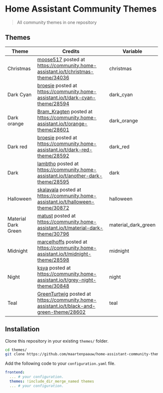 # Home Assistant Community Themes
> All community themes in one repository

## Themes

| Theme               | Credits                                                                                                                                        | Variable            |
| ------------------- | ---------------------------------------------------------------------------------------------------------------------------------------------- | ------------------- |
| Christmas           | [moose517](https://community.home-assistant.io/u/moose517) posted at https://community.home-assistant.io/t/christmas-theme/34036               | christmas           |
| Dark Cyan           | [broesie](https://community.home-assistant.io/u/broesie) posted at https://community.home-assistant.io/t/dark-cyan-theme/28594                 | dark_cyan           |
| Dark orange         | [Bram_Kragten](https://community.home-assistant.io/u/Bram_Kragten) posted at https://community.home-assistant.io/t/orange-theme/28601          | dark_orange         |
| Dark red            | [broesie](https://community.home-assistant.io/u/broesie) posted at https://community.home-assistant.io/t/dark-red-theme/28592                  | dark_red            |
| Dark                | [lambtho](https://community.home-assistant.io/u/lambtho) posted at https://community.home-assistant.io/t/another-dark-theme/28595              | dark                |
| Halloween           | [skalavala](https://community.home-assistant.io/u/skalavala) posted at https://community.home-assistant.io/t/halloween-theme/30872             | halloween           |
| Material Dark Green | [matust](https://community.home-assistant.io/u/matust) posted at https://community.home-assistant.io/t/material-dark-theme/30796               | material_dark_green |
| Midnight            | [marcelhoffs](https://community.home-assistant.io/u/marcelhoffs) posted at https://community.home-assistant.io/t/midnight-theme/28598          | midnight            |
| Night               | [ksya](https://community.home-assistant.io/u/ksya) posted at https://community.home-assistant.io/t/grey-night-theme/30848                      | night               |
| Teal                | [GreenTurtwig](https://community.home-assistant.io/u/GreenTurtwig) posted at https://community.home-assistant.io/t/black-and-green-theme/28602 | teal                |

## Installation

Clone this repository in your existing `themes/` folder.

```bash
cd themes/
git clone https://github.com/maartenpaauw/home-assistant-community-themes.git
```

Add the following code to your `configuration.yaml` file.

```yaml
frontend:
  ... # your configuration.
  themes: !include_dir_merge_named themes
  ... # your configuration.
```
